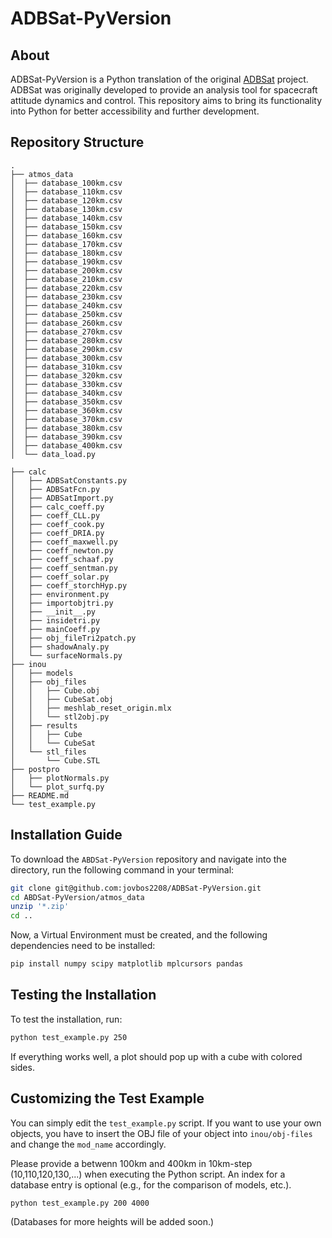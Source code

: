 # ADBSat-PyVersion

## About
ADBSat-PyVersion is a Python translation of the original [ADBSat](https://github.com/nhcrisp/ADBSat) project. ADBSat was originally developed to provide an analysis tool for spacecraft attitude dynamics and control. This repository aims to bring its functionality into Python for better accessibility and further development.

## Repository Structure

```
.
├── atmos_data
│  ├── database_100km.csv
│  ├── database_110km.csv
│  ├── database_120km.csv
│  ├── database_130km.csv
│  ├── database_140km.csv
│  ├── database_150km.csv
│  ├── database_160km.csv
│  ├── database_170km.csv
│  ├── database_180km.csv
│  ├── database_190km.csv
│  ├── database_200km.csv
│  ├── database_210km.csv
│  ├── database_220km.csv
│  ├── database_230km.csv
│  ├── database_240km.csv
│  ├── database_250km.csv
│  ├── database_260km.csv
│  ├── database_270km.csv
│  ├── database_280km.csv
│  ├── database_290km.csv
│  ├── database_300km.csv
│  ├── database_310km.csv
│  ├── database_320km.csv
│  ├── database_330km.csv
│  ├── database_340km.csv
│  ├── database_350km.csv
│  ├── database_360km.csv
│  ├── database_370km.csv
│  ├── database_380km.csv
│  ├── database_390km.csv
│  ├── database_400km.csv
│  └── data_load.py

├── calc
│   ├── ADBSatConstants.py
│   ├── ADBSatFcn.py
│   ├── ADBSatImport.py
│   ├── calc_coeff.py
│   ├── coeff_CLL.py
│   ├── coeff_cook.py
│   ├── coeff_DRIA.py
│   ├── coeff_maxwell.py
│   ├── coeff_newton.py
│   ├── coeff_schaaf.py
│   ├── coeff_sentman.py
│   ├── coeff_solar.py
│   ├── coeff_storchHyp.py
│   ├── environment.py
│   ├── importobjtri.py
│   ├── __init__.py
│   ├── insidetri.py
│   ├── mainCoeff.py
│   ├── obj_fileTri2patch.py
│   ├── shadowAnaly.py
│   └── surfaceNormals.py
├── inou
│   ├── models
│   ├── obj_files
│   │   ├── Cube.obj
│   │   ├── CubeSat.obj
│   │   ├── meshlab_reset_origin.mlx
│   │   └── stl2obj.py
│   ├── results
│   │   ├── Cube
│   │   └── CubeSat
│   └── stl_files
│       └── Cube.STL
├── postpro
│   ├── plotNormals.py
│   └── plot_surfq.py
├── README.md
└── test_example.py

```

## Installation Guide
To download the `ABDSat-PyVersion` repository and navigate into the directory, run the following command in your terminal:

```sh
git clone git@github.com:jovbos2208/ADBSat-PyVersion.git
cd ABDSat-PyVersion/atmos_data
unzip '*.zip'
cd ..
```

Now, a Virtual Environment must be created, and the following dependencies need to be installed:

```sh
pip install numpy scipy matplotlib mplcursors pandas
```

## Testing the Installation
To test the installation, run:

```sh
python test_example.py 250
```

If everything works well, a plot should pop up with a cube with colored sides.

## Customizing the Test Example
You can simply edit the `test_example.py` script. If you want to use your own objects, you have to insert the OBJ file of your object into `inou/obj-files` and change the `mod_name` accordingly. 

Please provide a betwenn 100km and 400km in 10km-step (10,110,120,130,...) when executing the Python script. An index for a database entry is optional (e.g., for the comparison of models, etc.).

```sh
python test_example.py 200 4000
```

(Databases for more heights will be added soon.)

